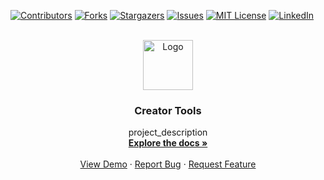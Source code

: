 <!-- Improved compatibility of back to top link: See: https://github.com/othneildrew/Best-README-Template/pull/73 -->
<a name="readme-top"></a>
<!--
*** Thanks for checking out the Best-README-Template. If you have a suggestion
*** that would make this better, please fork the repo and create a pull request
*** or simply open an issue with the tag "enhancement".
*** Don't forget to give the project a star!
*** Thanks again! Now go create something AMAZING! :D
-->



<!-- PROJECT SHIELDS -->
<!--
*** I'm using markdown "reference style" links for readability.
*** Reference links are enclosed in brackets [ ] instead of parentheses ( ).
*** See the bottom of this document for the declaration of the reference variables
*** for contributors-url, forks-url, etc. This is an optional, concise syntax you may use.
*** https://www.markdownguide.org/basic-syntax/#reference-style-links
-->
[![Contributors][contributors-shield]][contributors-url]
[![Forks][forks-shield]][forks-url]
[![Stargazers][stars-shield]][stars-url]
[![Issues][issues-shield]][issues-url]
[![MIT License][license-shield]][license-url]
[![LinkedIn][linkedin-shield]][linkedin-url]



<!-- PROJECT LOGO -->
<br />
<div align="center">
  <a href="https://github.com//KokoDevs/CreatorTools">
    <img src="src/main/resources/creatortools/logo.png" alt="Logo" width="80" height="80">
  </a>

<h3 align="center">Creator Tools</h3>

  <p align="center">
    project_description
    <br />
    <a href="https://github.com/KokoDevs/CreatorTools"><strong>Explore the docs »</strong></a>
    <br />
    <br />
    <a href="https://github.com/KokoDevs/CreatorTools">View Demo</a>
    ·
    <a href="https://github.com/KokoDevs/CreatorTools/issues">Report Bug</a>
    ·
    <a href="https://github.com/KokoDevs/CreatorTools/issues">Request Feature</a>
  </p>
</div>

<!-- MARKDOWN LINKS & IMAGES -->
<!-- https://www.markdownguide.org/basic-syntax/#reference-style-links -->
[contributors-shield]: https://img.shields.io/github/contributors//KokoDevs/CreatorTools.svg?style=for-the-badge
[contributors-url]: https://github.com//KokoDevs/CreatorTools/graphs/contributors
[forks-shield]: https://img.shields.io/github/forks//KokoDevs/CreatorTools.svg?style=for-the-badge
[forks-url]: https://github.com//KokoDevs/CreatorTools/network/members
[stars-shield]: https://img.shields.io/github/stars//KokoDevs/CreatorTools.svg?style=for-the-badge
[stars-url]: https://github.com//KokoDevs/CreatorTools/stargazers
[issues-shield]: https://img.shields.io/github/issues//KokoDevs/CreatorTools.svg?style=for-the-badge
[issues-url]: https://github.com//KokoDevs/CreatorTools/issues
[license-shield]: https://img.shields.io/github/license//KokoDevs/CreatorTools.svg?style=for-the-badge
[license-url]: https://github.com//KokoDevs/CreatorTools/blob/master/LICENSE.txt
[linkedin-shield]: https://img.shields.io/badge/-LinkedIn-black.svg?style=for-the-badge&logo=linkedin&colorB=555
[linkedin-url]: https://linkedin.com/in/linkedin_username
[product-screenshot]: images/screenshot.png
[Next.js]: https://img.shields.io/badge/next.js-000000?style=for-the-badge&logo=nextdotjs&logoColor=white
[Next-url]: https://nextjs.org/
[React.js]: https://img.shields.io/badge/React-20232A?style=for-the-badge&logo=react&logoColor=61DAFB
[React-url]: https://reactjs.org/
[Vue.js]: https://img.shields.io/badge/Vue.js-35495E?style=for-the-badge&logo=vuedotjs&logoColor=4FC08D
[Vue-url]: https://vuejs.org/
[Angular.io]: https://img.shields.io/badge/Angular-DD0031?style=for-the-badge&logo=angular&logoColor=white
[Angular-url]: https://angular.io/
[Svelte.dev]: https://img.shields.io/badge/Svelte-4A4A55?style=for-the-badge&logo=svelte&logoColor=FF3E00
[Svelte-url]: https://svelte.dev/
[Laravel.com]: https://img.shields.io/badge/Laravel-FF2D20?style=for-the-badge&logo=laravel&logoColor=white
[Laravel-url]: https://laravel.com
[Bootstrap.com]: https://img.shields.io/badge/Bootstrap-563D7C?style=for-the-badge&logo=bootstrap&logoColor=white
[Bootstrap-url]: https://getbootstrap.com
[JQuery.com]: https://img.shields.io/badge/jQuery-0769AD?style=for-the-badge&logo=jquery&logoColor=white
[JQuery-url]: https://jquery.com 
